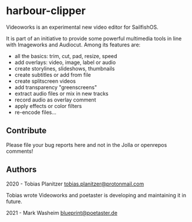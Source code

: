 # harbour-clipper
Videoworks is an experimental new video editor for SailfishOS.

It is part of an initiative to provide some powerful multimedia tools in line with Imageworks and Audiocut. Among its features are:

- all the basics: trim, cut, pad, resize, speed
- add overlays: video, image, label or audio
- create storylines, slideshows, thumbnails
- create subtitles or add from file
- create splitscreen videos
- add transparency "greenscreens"
- extract audio files or mix in new tracks
- record audio as overlay comment
- apply effects or color filters
- re-encode files...

## Contribute

Please file your bug reports here and not in the Jolla or openrepos comments!

## Authors

2020 - Tobias Planitzer <tobias.planitzer@protonmail.com>

Tobias wrote Videoworks and poetaster is developing and maintaining it in future.

2021 - Mark Washeim <blueprint@poetaster.de>



